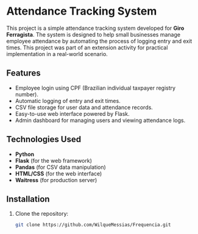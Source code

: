 # Attendance Tracking System

This project is a simple attendance tracking system developed for **Giro Ferragista**. The system is designed to help small businesses manage employee attendance by automating the process of logging entry and exit times. This project was part of an extension activity for practical implementation in a real-world scenario.

## Features

- Employee login using CPF (Brazilian individual taxpayer registry number).
- Automatic logging of entry and exit times.
- CSV file storage for user data and attendance records.
- Easy-to-use web interface powered by Flask.
- Admin dashboard for managing users and viewing attendance logs.

## Technologies Used

- **Python**
- **Flask** (for the web framework)
- **Pandas** (for CSV data manipulation)
- **HTML/CSS** (for the web interface)
- **Waitress** (for production server)

## Installation

1. Clone the repository:
   ```bash
   git clone https://github.com/WilqueMessias/Frequencia.git
